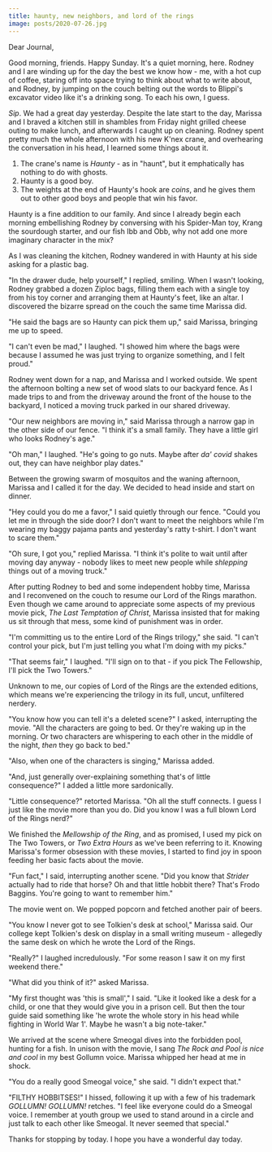 ```yaml
---
title: haunty, new neighbors, and lord of the rings
image: posts/2020-07-26.jpg
---
```


Dear Journal,

Good morning, friends.  Happy Sunday.  It's a quiet morning, here.
Rodney and I are winding up for the day the best we know how - me,
with a hot cup of coffee, staring off into space trying to think about
what to write about, and Rodney, by jumping on the couch belting out
the words to Blippi's excavator video like it's a drinking song.  To
each his own, I guess.

_Sip_.  We had a great day yesterday.  Despite the late start to the
day, Marissa and I braved a kitchen still in shambles from Friday
night grilled cheese outing to make lunch, and afterwards I caught up
on cleaning.  Rodney spent pretty much the whole afternoon with his
new K'nex crane, and overhearing the conversation in his head, I
learned some things about it.

1. The crane's name is _Haunty_ - as in "haunt", but it emphatically
   has nothing to do with ghosts.
2. Haunty is a good boy.
3. The weights at the end of Haunty's hook are _coins_, and he gives
   them out to other good boys and people that win his favor.

Haunty is a fine addition to our family.  And since I already begin
each morning embellishing Rodney by conversing with his Spider-Man
toy, Krang the sourdough starter, and our fish Ibb and Obb, why not
add one more imaginary character in the mix?

As I was cleaning the kitchen, Rodney wandered in with Haunty at his
side asking for a plastic bag.

"In the drawer dude, help yourself," I replied, smiling.  When I
wasn't looking, Rodney grabbed a dozen Ziploc bags, filling them each
with a single toy from his toy corner and arranging them at Haunty's
feet, like an altar.  I discovered the bizarre spread on the couch the
same time Marissa did.

"He said the bags are so Haunty can pick them up," said Marissa,
bringing me up to speed.

"I can't even be mad," I laughed.  "I showed him where the bags were
because I assumed he was just trying to organize something, and I felt
proud."

Rodney went down for a nap, and Marissa and I worked outside.  We
spent the afternoon bolting a new set of wood slats to our backyard
fence.  As I made trips to and from the driveway around the front of
the house to the backyard, I noticed a moving truck parked in our
shared driveway.

"Our new neighbors are moving in," said Marissa through a narrow gap
in the other side of our fence.  "I think it's a small family.  They
have a little girl who looks Rodney's age."

"Oh man," I laughed.  "He's going to go nuts.  Maybe after _da' covid_
shakes out, they can have neighbor play dates."

Between the growing swarm of mosquitos and the waning afternoon,
Marissa and I called it for the day.  We decided to head inside and
start on dinner.

"Hey could you do me a favor," I said quietly through our fence.
"Could you let me in through the side door?  I don't want to meet the
neighbors while I'm wearing my baggy pajama pants and yesterday's
ratty t-shirt.  I don't want to scare them."

"Oh sure, I got you," replied Marissa.  "I think it's polite to wait
until after moving day anyway - nobody likes to meet new people while
_shlepping_ things out of a moving truck."

After putting Rodney to bed and some independent hobby time, Marissa
and I reconvened on the couch to resume our Lord of the Rings
marathon.  Even though we came around to appreciate some aspects of my
previous movie pick, _The Last Temptation of Christ_, Marissa insisted
that for making us sit through that mess, some kind of punishment was
in order.

"I'm committing us to the entire Lord of the Rings trilogy," she said.
"I can't control your pick, but I'm just telling you what I'm doing
with my picks."

"That seems fair," I laughed.  "I'll sign on to that - if you pick The
Fellowship, I'll pick the Two Towers."

Unknown to me, our copies of Lord of the Rings are the extended
editions, which means we're experiencing the trilogy in its full,
uncut, unfiltered nerdery.

"You know how you can tell it's a deleted scene?" I asked,
interrupting the movie.  "All the characters are going to bed.  Or
they're waking up in the morning.  Or two characters are whispering to
each other in the middle of the night, _then_ they go back to bed."

"Also, when one of the characters is singing," Marissa added.

"And, just generally over-explaining something that's of little
consequence?" I added a little more sardonically.

"Little consequence?" retorted Marissa.  "Oh all the stuff connects.
I guess I just like the movie more than you do.  Did you know I was a
full blown Lord of the Rings nerd?"

We finished the _Mellowship of the Ring_, and as promised, I used my
pick on The Two Towers, or _Two Extra Hours_ as we've been referring
to it.  Knowing Marissa's former obsession with these movies, I
started to find joy in spoon feeding her basic facts about the movie.

"Fun fact," I said, interrupting another scene.  "Did you know that
_Strider_ actually had to ride that horse?  Oh and that little hobbit
there?  That's Frodo Baggins.  You're going to want to remember him."

The movie went on.  We popped popcorn and fetched another pair of
beers.

"You know I never got to see Tolkien's desk at school," Marissa said.
Our college kept Tolkien's desk on display in a small writing museum -
allegedly the same desk on which he wrote the Lord of the Rings.

"Really?" I laughed incredulously.  "For some reason I saw it on my
first weekend there."

"What did you think of it?" asked Marissa.

"My first thought was 'this is small'," I said.  "Like it looked like
a desk for a child, or one that they would give you in a prison cell.
But then the tour guide said something like 'he wrote the whole story
in his head while fighting in World War 1'.  Maybe he wasn't a big
note-taker."

We arrived at the scene where Smeogal dives into the forbidden pool,
hunting for a fish.  In unison with the movie, I sang _The Rock and
Pool is nice and cool_ in my best Gollumn voice.  Marissa whipped her
head at me in shock.

"You do a really good Smeogal voice," she said.  "I didn't expect
that."

"FILTHY HOBBITSES!" I hissed, following it up with a few of his
trademark _GOLLUMN!  GOLLUMN!_ retches.  "I feel like everyone could
do a Smeogal voice.  I remember at youth group we used to stand around
in a circle and just talk to each other like Smeogal.  It never seemed
that special."

Thanks for stopping by today.  I hope you have a wonderful day today.
